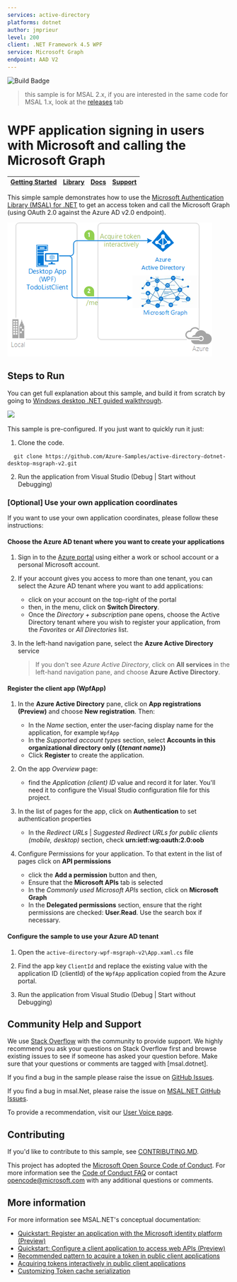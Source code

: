 ```yaml
---
services: active-directory
platforms: dotnet
author: jmprieur
level: 200
client: .NET Framework 4.5 WPF 
service: Microsoft Graph
endpoint: AAD V2
---
```

![Build Badge](https://identitydivision.visualstudio.com/_apis/public/build/definitions/a7934fdd-dcde-4492-a406-7fad6ac00e17/484/badge)

> this sample is for MSAL 2.x, if you are interested in the same code for MSAL 1.x, look at the [releases](https://github.com/Azure-Samples/active-directory-dotnet-desktop-msgraph-v2/releases) tab

# WPF application signing in users with Microsoft and calling the Microsoft Graph

| [Getting Started](https://docs.microsoft.com/azure/active-directory/develop/guidedsetups/active-directory-mobileanddesktopapp-windowsdesktop-intro)| [Library](https://github.com/AzureAD/microsoft-authentication-library-for-dotnet/wiki) | [Docs](https://aka.ms/aadv2) | [Support](README.md#community-help-and-support) 
| --- | --- | --- | --- |

This simple sample demonstrates how to use the [Microsoft Authentication Library (MSAL) for .NET](https://github.com/AzureAD/microsoft-authentication-library-for-dotnet) to get an access token and call the Microsoft Graph (using OAuth 2.0 against the Azure AD v2.0 endpoint).

![Topology](ReadmeFiles/Topology.png)

## Steps to Run

You can get full explanation about this sample, and build it from scratch by going to [Windows desktop .NET guided walkthrough](https://docs.microsoft.com/azure/active-directory/develop/guidedsetups/active-directory-mobileanddesktopapp-windowsdesktop-intro).

![](https://docs.microsoft.com/en-us/azure/includes/media/active-directory-develop-guidedsetup-windesktop-test/samplescreenshot.png)

This sample is pre-configured. If you just want to quickly run it just:

1. Clone the code.
```
  git clone https://github.com/Azure-Samples/active-directory-dotnet-desktop-msgraph-v2.git
```

2.  Run the application from Visual Studio (Debug | Start without Debugging)

### [Optional] Use your own application coordinates
If you want to use your own application coordinates, please follow these instructions:

#### Choose the Azure AD tenant where you want to create your applications

1. Sign in to the [Azure portal](https://portal.azure.com) using either a work or school account or a personal Microsoft account.
1. If your account gives you access to more than one tenant, you can select the Azure AD tenant where you want to add applications:

   - click on your account on the top-right of the portal
   - then, in the menu, click on **Switch Directory**.
   - Once the *Directory + subscription* pane opens, choose the Active Directory tenant where you wish to register your application, from the *Favorites* or *All Directories* list.

1. In the left-hand navigation pane, select the **Azure Active Directory** service
   > If you don't see *Azure Active Directory*, click on **All services** in the left-hand navigation pane, and choose **Azure Active Directory**.

#### Register the client app (WpfApp)

1. In the  **Azure Active Directory** pane, click on **App registrations (Preview)** and choose **New registration**. Then:

   - In the *Name* section, enter the user-facing display name for the application, for example `WpfApp`
   - In the *Supported account types* section, select **Accounts in this organizational directory only ({*tenant name*})**
   - Click **Register** to create the application.

1. On the app *Overview* page:
   - find the *Application (client) ID* value and record it for later. You'll need it to configure the Visual Studio configuration file for this project.

1. In the list of pages for the app, click on **Authentication** to set authentication properties

   - In the *Redirect URLs* | *Suggested Redirect URLs for public clients (mobile, desktop)* section, check **urn:ietf:wg:oauth:2.0:oob**

1. Configure Permissions for your application. To that extent in the list of pages click on **API permissions**
   - click the **Add a permission** button and then,
   - Ensure that the **Microsoft APIs** tab is selected
   - In the *Commonly used Microsoft APIs* section, click on **Microsoft Graph**
   - In the **Delegated permissions** section, ensure that the right permissions are checked: **User.Read**. Use the search box if necessary.

#### Configure the sample to use your Azure AD tenant

1. Open the `active-directory-wpf-msgraph-v2\App.xaml.cs` file
1. Find the app key `ClientId` and replace the existing value with the application ID (clientId) of the `WpfApp` application copied from the Azure portal.

5. Run the application from Visual Studio (Debug | Start without Debugging)

## Community Help and Support

We use [Stack Overflow](http://stackoverflow.com/questions/tagged/msal) with the community to provide support. We highly recommend you ask your questions on Stack Overflow first and browse existing issues to see if someone has asked your question before. Make sure that your questions or comments are tagged with [msal.dotnet].

If you find a bug in the sample please raise the issue on [GitHub Issues](../../issues).

If you find a bug in msal.Net, please raise the issue on [MSAL.NET GitHub Issues](https://github.com/AzureAD/microsoft-authentication-library-for-dotnet/issues).

To provide a recommendation, visit our [User Voice page](https://feedback.azure.com/forums/169401-azure-active-directory).

## Contributing

If you'd like to contribute to this sample, see [CONTRIBUTING.MD](/CONTRIBUTING.md).

This project has adopted the [Microsoft Open Source Code of Conduct](https://opensource.microsoft.com/codeofconduct/). For more information see the [Code of Conduct FAQ](https://opensource.microsoft.com/codeofconduct/faq/) or contact [opencode@microsoft.com](mailto:opencode@microsoft.com) with any additional questions or comments.

## More information
For more information see MSAL.NET's conceptual documentation:
- [Quickstart: Register an application with the Microsoft identity platform (Preview)](https://docs.microsoft.com/en-us/azure/active-directory/develop/quickstart-register-app)
- [Quickstart: Configure a client application to access web APIs (Preview)](https://docs.microsoft.com/en-us/azure/active-directory/develop/quickstart-configure-app-access-web-apis)
- [Recommended pattern to acquire a token in public client applications](https://github.com/AzureAD/microsoft-authentication-library-for-dotnet/wiki/AcquireTokenSilentAsync-using-a-cached-token#recommended-call-pattern-in-public-client-applications)
- [Acquiring tokens interactively in public client applications](https://github.com/AzureAD/microsoft-authentication-library-for-dotnet/wiki/Acquiring-tokens-interactively) 
- [Customizing Token cache serialization](https://github.com/AzureAD/microsoft-authentication-library-for-dotnet/wiki/token-cache-serialization)
